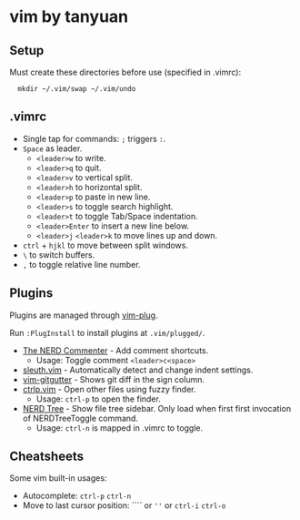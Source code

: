 vim by tanyuan
=====

Setup
-----
Must create these directories before use (specified in .vimrc):

      mkdir ~/.vim/swap ~/.vim/undo

.vimrc
-----

* Single tap for commands: `;` triggers `:`.
* `Space` as leader.
  * `<leader>w` to write.
  * `<leader>q` to quit.
  * `<leader>v` to vertical split.
  * `<leader>h` to horizontal split.
  * `<leader>p` to paste in new line.
  * `<leader>s` to toggle search highlight.
  * `<leader>t` to toggle Tab/Space indentation.
  * `<leader>Enter` to insert a new line below.
  * `<leader>j` `<leader>k` to move lines up and down.
* `ctrl` + `hjkl` to move between split windows.
* `\` to switch buffers.
* `,` to toggle relative line number.

Plugins
-----
Plugins are managed through [vim-plug](https://github.com/junegunn/vim-plug).

Run `:PlugInstall` to install plugins at `.vim/plugged/`.

* [The NERD Commenter](https://github.com/scrooloose/nerdcommenter) - Add comment shortcuts.
  * Usage: Toggle comment `<leader>c<space>`
* [sleuth.vim](https://github.com/tpope/vim-sleuth) - Automatically detect and change indent settings.
* [vim-gitgutter](https://github.com/airblade/vim-gitgutter) - Shows git diff in the sign column.
* [ctrlp.vim](https://github.com/ctrlpvim/ctrlp.vim) - Open other files using fuzzy finder.
  * Usage: `ctrl-p` to open the finder.
* [NERD Tree](https://github.com/airblade/scrooloose/nerdtree) - Show file tree sidebar. Only load when first first invocation of NERDTreeToggle command.
  * Usage: `ctrl-n` is mapped in .vimrc to toggle.

Cheatsheets
-----

Some vim built-in usages:

* Autocomplete: `ctrl-p` `ctrl-n`
* Move to last cursor position: ```` or `''` or `ctrl-i` `ctrl-o`

